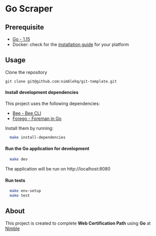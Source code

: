 # Go Scraper

## Prerequisite

- [Go - 1.15](https://golang.org/doc/go1.15)
- Docker: check for the [installation guide](https://www.docker.com/products/docker-desktop) for your platform

## Usage

Clone the repository

`git clone git@github.com:nimblehq/git-template.git`

#### Install development dependencies

This project uses the following dependencies:

- [Bee - Bee CLI](https://github.com/beego/bee)
- [Forego - Foreman in Go](https://github.com/ddollar/forego)

Install them by running:

```sh
  make install-dependencies
```

#### Run the Go application for development

```sh
  make dev
```

The application will be run on http://localhost:8080

#### Run tests

```sh
  make env-setup
  make test
```

## About

This project is created to complete **Web Certification Path** using **Go** at [Nimble](https://nimblehq.co)
